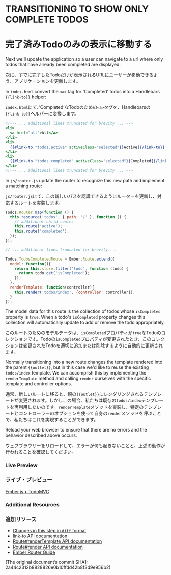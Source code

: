 # TRANSITIONING TO SHOW ONLY COMPLETE TODOS
# 完了済みTodoのみの表示に移動する

Next we'll update the application so a user can navigate to a url where only todos that have already been completed are displayed.

次に、すでに完了したTodoだけが表示されるURLにユーザーが移動できるよう、アプリケーションを更新します。

In `index.html` convert the `<a>` tag for 'Completed' todos into a Handlebars `{{link-to}}` helper:

`index.html`にて、’Completed’なTodoのための`<a>`タグを、Handlebarsの`{{link-to}}`ヘルパーに変換します。

```handlebars
<!--- ... additional lines truncated for brevity ... -->
<li>
  <a href="all">All</a>
</li>
<li>
  {{#link-to "todos.active" activeClass="selected"}}Active{{/link-to}}
</li>
<li>
  {{#link-to "todos.completed" activeClass="selected"}}Completed{{/link-to}}
</li>
<!--- ... additional lines truncated for brevity ... -->
```

In `js/router.js` update the router to recognize this new path and implement a matching route:

`js/router.js`にて、この新しいパスを認識できるようにルーターを更新し、対応するルートを実装します。

```javascript
Todos.Router.map(function () {
  this.resource('todos', { path: '/' }, function () {
    // additional child routes
    this.route('active');
    this.route('completed');
  });
});

// ... additional lines truncated for brevity ...

Todos.TodosCompletedRoute = Ember.Route.extend({
  model: function(){
    return this.store.filter('todo', function (todo) {
      return todo.get('isCompleted');
    });
  },
  renderTemplate: function(controller){
    this.render('todos/index', {controller: controller});
  }
});
```

The model data for this route is the collection of todos whose `isCompleted` property is `true`. When a todo's `isCompleted` property changes this collection will automatically update to add or remove the todo appropriately.

このルートのためのモデルデータは、`isCompleted`プロパティが`true`なTodoのコレクションです。Todoの`isCompleted`プロパティが変更されたとき、このコレクションは変更されたTodoを適切に追加または削除するように自動的に更新されます。

Normally transitioning into a new route changes the template rendered into the parent `{{outlet}}`, but in this case we'd like to reuse the existing `todos/index` template. We can accomplish this by implementing the `renderTemplate` method and calling `render` ourselves with the specific template and controller options.

通常、新しいルートに移ると、親の`{{outlet}}`にレンダリングされるテンプレートが変更されます。しかしこの場合、私たちは既存の`todos/index`テンプレートを再利用したいのです。`renderTemplate`メソッドを実装し、特定のテンプレートとコントローラーのオプションを使って自身の`render`メソッドを呼ぶことで、私たちはこれを実現することができます。

Reload your web browser to ensure that there are no errors and the behavior described above occurs.

ウェブブラウザーをリロードして、エラーが何も起きないことと、上述の動作が行われることを確認してください。

### Live Preview
### ライブ・プレビュー
<a class="jsbin-embed" href="http://jsbin.com/OzUvuPu/1/embed?live">Ember.js • TodoMVC</a><script src="http://static.jsbin.com/js/embed.js"></script>

### Additional Resources
### 追加リソース

  * [Changes in this step in `diff` format](https://github.com/emberjs/quickstart-code-sample/commit/bba939a11197552e3a927bcb3a3adb9430e4f331)
  * [link-to API documentation](/api/classes/Ember.Handlebars.helpers.html#method_link-to)
  * [Route#renderTemplate API documentation](/api/classes/Ember.Route.html#method_renderTemplate)
  * [Route#render API documentation](/api/classes/Ember.Route.html#method_render)
  * [Ember Router Guide](/guides/routing)
  
(The original document’s commit SHA1: 2a44c2312b8828826e0b10ffdd42b8f3d9e956b2)
